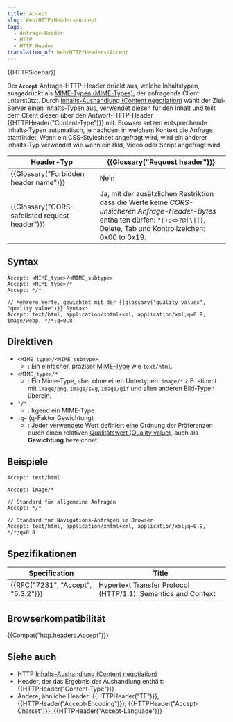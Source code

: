 ```yaml
---
title: Accept
slug: Web/HTTP/Headers/Accept
tags:
  - Anfrage-Header
  - HTTP
  - HTTP Header
translation_of: Web/HTTP/Headers/Accept
---
```

{{HTTPSidebar}}

Der **`Accept`** Anfrage-HTTP-Header drückt aus, welche Inhaltstypen, ausgedrückt als [MIME-Typen (MIME-Types)](/de/docs/Web/HTTP/Basics_of_HTTP/MIME_types), der anfragende Client unterstützt. Durch [Inhalts-Aushandlung (Content negotiation)](/de/docs/Web/HTTP/Content_negotiation) wählt der Ziel-Server einen Inhalts-Typen aus, verwendet diesen für den Inhalt und teilt dem Client diesen über den Antwort-HTTP-Header {{HTTPHeader("Content-Type")}} mit. Browser setzen entsprechende Inhalts-Typen automatisch, je nachdem in welchem Kontext die Anfrage stattfindet: Wenn ein CSS-Stylesheet angefragt wird, wird ein anderer Inhalts-Typ verwendet wie wenn ein Bild, Video oder Script angefragt wird.

| Header-Typ                                                   | {{Glossary("Request header")}}                                                                                                                                           |
| ------------------------------------------------------------ | ---------------------------------------------------------------------------------------------------------------------------------------------------------------------------------- |
| {{Glossary("Forbidden header name")}}             | Nein                                                                                                                                                                               |
| {{Glossary("CORS-safelisted request header")}} | Ja, mit der zusätzlichen Restriktion dass die Werte keine _CORS-unsicheren Anfrage-Header-Bytes_ enthalten dürfen: `"():<>?@[\]{}`, Delete, Tab und Kontrollzeichen: 0x00 to 0x19. |

## Syntax

    Accept: <MIME_type>/<MIME_subtype>
    Accept: <MIME_type>/*
    Accept: */*

    // Mehrere Werte, gewichtet mit der {{glossary("quality values", "quality value")}} Syntax:
    Accept: text/html, application/xhtml+xml, application/xml;q=0.9, image/webp, */*;q=0.8

## Direktiven

- `<MIME_type>/<MIME_subtype>`
  - : Ein einfacher, präziser [MIME-Type](/de/docs/Web/HTTP/Basics_of_HTTP/MIME_types) wie `text/html`.
- `<MIME_type>/*`
  - : Ein Mime-Type, aber ohne einen Untertypen. `image/*` z.B. stimmt mit `image/png`, `image/svg`, `image/gif` und allen anderen Bild-Typen überein.
- `*/*`
  - : Irgend ein MIME-Type
- `;q=` (q-Faktor Gewichtung)
  - : Jeder verwendete Wert definiert eine Ordnung der Präferenzen durch einen relativen [Qualitätswert (Quality value)](/de/docs/Glossary/Quality_values), auch als **Gewichtung** bezeichnet.

## Beispiele

    Accept: text/html

    Accept: image/*

    // Standard für allgemeine Anfragen
    Accept: */*

    // Standard für Navigations-Anfragen im Browser
    Accept: text/html, application/xhtml+xml, application/xml;q=0.9, */*;q=0.8

## Spezifikationen

| Specification                                | Title                                                         |
| -------------------------------------------- | ------------------------------------------------------------- |
| {{RFC("7231", "Accept", "5.3.2")}} | Hypertext Transfer Protocol (HTTP/1.1): Semantics and Context |

## Browserkompatibilität

{{Compat("http.headers.Accept")}}

## Siehe auch

- HTTP [Inhalts-Aushandlung (Content negotiation)](/de/docs/Web/HTTP/Content_negotiation)
- Header, der das Ergebnis der Aushandlung enthält: {{HTTPHeader("Content-Type")}}
- Andere, ähnliche Header: {{HTTPHeader("TE")}}, {{HTTPHeader("Accept-Encoding")}}, {{HTTPHeader("Accept-Charset")}}, {{HTTPHeader("Accept-Language")}}
